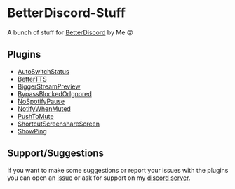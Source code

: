 # BetterDiscord-Stuff
A bunch of stuff for [BetterDiscord](https://github.com/BetterDiscord/BetterDiscord) by Me 🙃
## Plugins
- [AutoSwitchStatus](Plugins/AutoSwitchStatus)
- [BetterTTS](Plugins/BetterTTS)
- [BiggerStreamPreview](Plugins/BiggerStreamPreview)
- [BypassBlockedOrIgnored](Plugins/BypassBlockedOrIgnored)
- [NoSpotifyPause](Plugins/NoSpotifyPause)
- [NotifyWhenMuted](Plugins/NotifyWhenMuted)
- [PushToMute](Plugins/PushToMute)
- [ShortcutScreenshareScreen](Plugins/ShortcutScreenshareScreen)
- [ShowPing](Plugins/ShowPing)
## Support/Suggestions
If you want to make some suggestions or report your issues with the plugins you can open an [issue](https://github.com/nicola02nb/BetterDiscord-Stuff/issues) or ask for support on my [discord server](https://discord.gg/hFuY8DfDGK).
